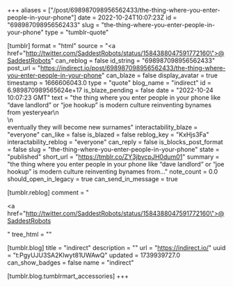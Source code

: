 +++
aliases = ["/post/698987098956562433/the-thing-where-you-enter-people-in-your-phone"]
date = 2022-10-24T10:07:23Z
id = "698987098956562433"
slug = "the-thing-where-you-enter-people-in-your-phone"
type = "tumblr-quote"

[tumblr]
format = "html"
source = "<a href=\"http://twitter.com/SaddestRobots/status/1584388047591772160\">@SaddestRobots</a>"
can_reblog = false
id_string = "698987098956562433"
post_url = "https://indirect.io/post/698987098956562433/the-thing-where-you-enter-people-in-your-phone"
can_blaze = false
display_avatar = true
timestamp = 1666606043.0
type = "quote"
blog_name = "indirect"
id = 6.989870989565624e+17
is_blaze_pending = false
date = "2022-10-24 10:07:23 GMT"
text = "the thing where you enter people in your phone like &ldquo;dave landlord&rdquo; or &ldquo;joe hookup&rdquo; is modern culture reinventing bynames from yesteryear\n<br/>\n<br/>eventually they will become new surnames"
interactability_blaze = "everyone"
can_like = false
is_blazed = false
reblog_key = "KxHjs3Fa"
interactability_reblog = "everyone"
can_reply = false
is_blocks_post_format = false
slug = "the-thing-where-you-enter-people-in-your-phone"
state = "published"
short_url = "https://tmblr.co/ZY3jbycpJH0dum01"
summary = "the thing where you enter people in your phone like “dave landlord” or “joe hookup” is modern culture reinventing bynames from..."
note_count = 0.0
should_open_in_legacy = true
can_send_in_message = true

[tumblr.reblog]
comment = "<p><a href=\"http://twitter.com/SaddestRobots/status/1584388047591772160\">@SaddestRobots</a></p>"
tree_html = ""

[tumblr.blog]
title = "indirect"
description = ""
url = "https://indirect.io/"
uuid = "t:PgyUJU3SA2Klwyt81UWAwQ"
updated = 1739939727.0
can_show_badges = false
name = "indirect"

[tumblr.blog.tumblrmart_accessories]
+++
